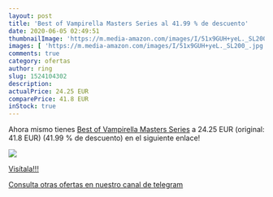 ```yaml
---
layout: post
title: 'Best of Vampirella Masters Series al 41.99 % de descuento'
date: 2020-06-05 02:49:51
thumbnailImage: 'https://m.media-amazon.com/images/I/51x9GUH+yeL._SL200_.jpg'
images: [ 'https://m.media-amazon.com/images/I/51x9GUH+yeL._SL200_.jpg' ]
comments: true
category: ofertas
author: ring
slug: 1524104302
description:
actualPrice: 24.25 EUR
comparePrice: 41.8 EUR
inStock: true
---
```


Ahora mismo tienes [Best of Vampirella Masters Series](https://www.amazon.com/dp/1524104302/?tag=redken08-20) a 24.25 EUR (original: 41.8 EUR) (41.99 %  de descuento) en el siguiente enlace!

[![](https://m.media-amazon.com/images/I/51x9GUH+yeL._SL200_.jpg)](https://www.amazon.com/dp/1524104302/?tag=redken08-20)

[Visítala!!!](https://www.amazon.com/dp/1524104302/?tag=redken08-20)

[Consulta otras ofertas en nuestro canal de telegram](https://t.me/s/ofertas25)
